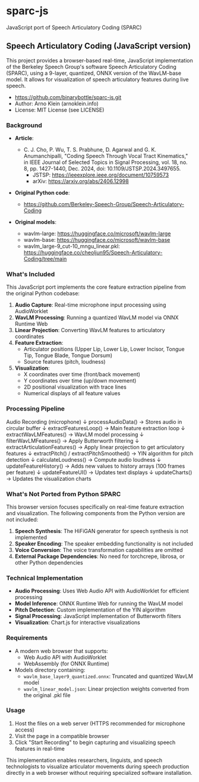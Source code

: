 # sparc-js
JavaScript port of Speech Articulatory Coding (SPARC)

## Speech Articulatory Coding (JavaScript version)

This project provides a browser-based real-time, JavaScript implementation 
of the Berkeley Speech Group's software Speech Articulatory Coding (SPARC), 
using a 9-layer, quantized, ONNX version of the WavLM-base model. 
It allows for visualization of speech articulatory features during live speech.

- https://github.com/binarybottle/sparc-js.git
- Author: Arno Klein (arnoklein.info)
- License: MIT License (see LICENSE)

### Background

- **Article**: 
  - C. J. Cho, P. Wu, T. S. Prabhune, D. Agarwal and G. K. Anumanchipalli, "Coding Speech Through Vocal Tract Kinematics," in IEEE Journal of Selected Topics in Signal Processing, vol. 18, no. 8, pp. 1427-1440, Dec. 2024, doi: 10.1109/JSTSP.2024.3497655. 
    - JSTSP: https://ieeexplore.ieee.org/document/10759573
    - arXiv: https://arxiv.org/abs/2406.12998
  
- **Original Python code**: 
  - https://github.com/Berkeley-Speech-Group/Speech-Articulatory-Coding
- **Original models**:
  - wavlm-large: https://huggingface.co/microsoft/wavlm-large
  - wavlm-base: https://huggingface.co/microsoft/wavlm-base
  - wavlm_large-9_cut-10_mngu_linear.pkl: https://huggingface.co/cheoljun95/Speech-Articulatory-Coding/tree/main

### What's Included

This JavaScript port implements the core feature extraction pipeline from the original Python codebase:

1. **Audio Capture**: Real-time microphone input processing using AudioWorklet
2. **WavLM Processing**: Running a quantized WavLM model via ONNX Runtime Web
3. **Linear Projection**: Converting WavLM features to articulatory coordinates
4. **Feature Extraction**:
   - Articulator positions (Upper Lip, Lower Lip, Lower Incisor, Tongue Tip, Tongue Blade, Tongue Dorsum)
   - Source features (pitch, loudness)
5. **Visualization**:
   - X coordinates over time (front/back movement)
   - Y coordinates over time (up/down movement)
   - 2D positional visualization with trace lines
   - Numerical displays of all feature values

### Processing Pipeline

Audio Recording (microphone)
↓
processAudioData() → Stores audio in circular buffer
↓
extractFeaturesLoop() → Main feature extraction loop
↓
extractWavLMFeatures() → WavLM model processing
↓
filterWavLMFeatures() → Apply Butterworth filtering
↓
extractArticulationFeatures() → Apply linear projection to get articulatory features
↓
extractPitch() / extractPitchSmoothed() → YIN algorithm for pitch detection
↓
calculateLoudness() → Compute audio loudness
↓
updateFeatureHistory() → Adds new values to history arrays (100 frames per feature)
↓
updateFeatureUI() → Updates text displays
↓
updateCharts() → Updates the visualization charts


### What's Not Ported from Python SPARC

This browser version focuses specifically on real-time feature extraction and visualization. The following components from the Python version are not included:

1. **Speech Synthesis**: The HiFiGAN generator for speech synthesis is not implemented
2. **Speaker Encoding**: The speaker embedding functionality is not included
3. **Voice Conversion**: The voice transformation capabilities are omitted
4. **External Package Dependencies**: No need for torchcrepe, librosa, or other Python dependencies

### Technical Implementation

- **Audio Processing**: Uses Web Audio API with AudioWorklet for efficient processing
- **Model Inference**: ONNX Runtime Web for running the WavLM model
- **Pitch Detection**: Custom implementation of the YIN algorithm
- **Signal Processing**: JavaScript implementation of Butterworth filters
- **Visualization**: Chart.js for interactive visualizations

### Requirements

- A modern web browser that supports:
  - Web Audio API with AudioWorklet
  - WebAssembly (for ONNX Runtime)
- Models directory containing:
  - `wavlm_base_layer9_quantized.onnx`: Truncated and quantized WavLM model
  - `wavlm_linear_model.json`: Linear projection weights converted from the original .pkl file

### Usage

1. Host the files on a web server (HTTPS recommended for microphone access)
2. Visit the page in a compatible browser
3. Click "Start Recording" to begin capturing and visualizing speech features in real-time

This implementation enables researchers, linguists, and speech technologists to visualize articulator movements during speech production directly in a web browser without requiring specialized software installation.